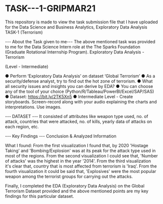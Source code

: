 # TASK---1-GRIPMAR21
This repository is made to view the task submission file that I have uploaded for the Data Science and Business Analytics, Exploratory Data Analysis TASK-1 (Terrorism)

--- About the Task given to me---
The above mentioned task was provided to me for the Data Science Intern role at the The Sparks Foundation (Graduate Rotational Internship Program).
Exploratory Data Analysis - Terrorism

(Level - Intermediate)

● Perform ‘Exploratory Data Analysis’ on dataset ‘Global Terrorism’
● As a security/defense analyst, try to find out the hot zone of terrorism.
● What all security issues and insights you can derive by EDA?
● You can choose any of the tool of your choice
(Python/R/Tableau/PowerBI/Excel/SAP/SAS)
● Dataset: https://bit.ly/2TK5Xn5
● Intermediate Level - Create storyboards. Screen-record along with
your audio explaining the charts and interpretations. Use images.

--- DATASET ---
It consisted of attributes like weapon type used, no. of attack, countries that were attacked, no. of kills, yearly data of attacks on each region, etc.

--- Key Findings ---
Conclusion & Analyzed Information

What I found:
From the first visualization I found that, by 2020 'Hostage Taking' and 'Bombing/Explosion' was at its peak for the attack type used in most of the regions.
From the second visualization I could see that, 'Number of attacks' was the highest in the year '2014'.
From the third visualization it's clear that, country that is most affected from terrorism is 'Iraq'.
From the fourth visualization it could be said that, 'Explosives' were the most popular weapon among the terrorist groups for carrying out the attacks.

Finally, I completed the EDA (Exploratory Data Analysis) on the Global Terrorism Dataset provided and the above mentioned points are my key findings for this particular dataset.
